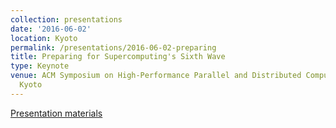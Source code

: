 ```yaml
---
collection: presentations
date: '2016-06-02'
location: Kyoto
permalink: /presentations/2016-06-02-preparing
title: Preparing for Supercomputing's Sixth Wave
type: Keynote
venue: ACM Symposium on High-Performance Parallel and Distributed Computing (HPDC),
  Kyoto
---
```


[Presentation materials](http://www.hpdc.org/2016/)
